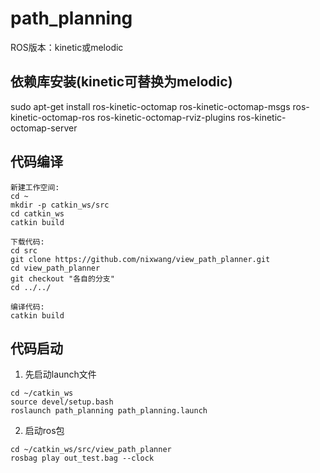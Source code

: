 # path_planning
ROS版本：kinetic或melodic

## 依赖库安装(kinetic可替换为melodic)
sudo apt-get install ros-kinetic-octomap ros-kinetic-octomap-msgs ros-kinetic-octomap-ros ros-kinetic-octomap-rviz-plugins ros-kinetic-octomap-server

## 代码编译

```
新建工作空间:
cd ~
mkdir -p catkin_ws/src
cd catkin_ws
catkin build

下载代码:
cd src
git clone https://github.com/nixwang/view_path_planner.git
cd view_path_planner
git checkout "各自的分支"
cd ../../

编译代码:
catkin build
```
## 代码启动

1. 先启动launch文件
```
cd ~/catkin_ws
source devel/setup.bash
roslaunch path_planning path_planning.launch
```


2. 启动ros包
```
cd ~/catkin_ws/src/view_path_planner
rosbag play out_test.bag --clock
```
